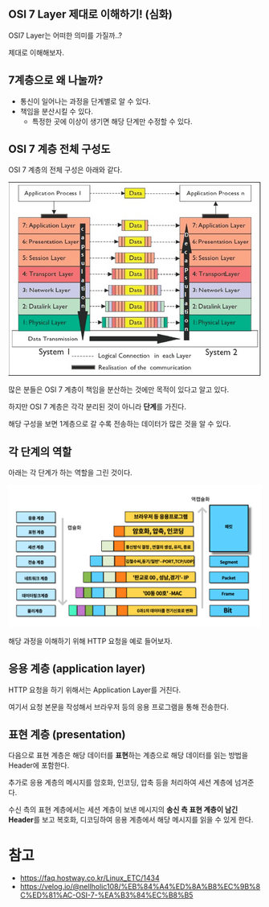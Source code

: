 ## OSI 7 Layer 제대로 이해하기! (심화)

OSI7 Layer는 어떠한 의미를 가질까..?

제대로 이해해보자.

## 7계층으로 왜 나눌까?

- 통신이 일어나는 과정을 단계별로 알 수 있다.
- 책임을 분산시킬 수 있다.
  - 특정한 곳에 이상이 생기면 해당 단계만 수정할 수 있다.
  
## OSI 7 계층 전체 구성도

OSI 7 계층의 전체 구성은 아래와 같다.

![img_1.png](img_1.png)

많은 분들은 OSI 7 계층이 책임을 분산하는 것에만 목적이 있다고 알고 있다.

하지만 OSI 7 계층은 각각 분리된 것이 아니라 **단계**를 가진다.

해당 구성을 보면 1계층으로 갈 수록 전송하는 데이터가 많은 것을 알 수 있다.

## 각 단계의 역할

아래는 각 단계가 하는 역할을 그린 것이다.

![img_2.png](img_2.png)

해당 과정을 이해하기 위해 HTTP 요청을 예로 들어보자.

## 응용 계층 (application layer)

HTTP 요청을 하기 위해서는 Application Layer를 거친다.

여기서 요청 본문을 작성해서 브라우저 등의 응용 프로그램을 통해 전송한다.

## 표현 계층 (presentation)

다음으로 표현 계층은 해당 데이터를 **표현**하는 계층으로 해당 데이터를 읽는 방법을 Header에 포함한다.

추가로 응용 계층의 메시지를 암호화, 인코딩, 압축 등을 처리하여 세션 계층에 넘겨준다.

수신 측의 표현 계층에서는 세션 계층이 보낸 메시지의 **송신 측 표현 계층이 남긴 Header**를 보고 복호화, 디코딩하여 응용 계층에서 해당 메시지를 읽을 수 있게 한다.

##




# 참고
- https://faq.hostway.co.kr/Linux_ETC/1434
- https://velog.io/@nellholic108/%EB%84%A4%ED%8A%B8%EC%9B%8C%ED%81%AC-OSI-7-%EA%B3%84%EC%B8%B5

